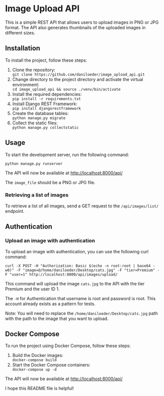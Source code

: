<!DOCTYPE html>
<html>
<head>
</head>
<body>
  <h1>Image Upload API</h1>
  <p>This is a simple REST API that allows users to upload images in PNG or JPG format. The API also generates thumbnails of the uploaded images in different sizes.</p>
  
  <h2>Installation</h2>
  <p>To install the project, follow these steps:</p>
  <ol>
    <li>Clone the repository:</li>
    <code>git clone https://github.com/daniloeder/image_upload_api.git</code>
    <li>Change directory to the project directory and activate the virtual environment:</li>
    <code>cd image_upload_api && source ./venv/bin/activate</code>
    <li>Install the required dependencies:</li>
    <code>pip install -r requirements.txt</code>
    <li>Install Django REST Framework:</li>
    <code>pip install djangorestframework</code>
    <li>Create the database tables:</li>
    <code>python manage.py migrate</code>
    <li>Collect the static files:</li>
    <code>python manage.py collectstatic</code>
  </ol>
  
  <h2>Usage</h2>
  <p>To start the development server, run the following command:</p>
  <pre><code>python manage.py runserver</code></pre>
  <p>The API will now be available at <a href="http://localhost:8000/api/">http://localhost:8000/api/</a></p>
  <p>The <code>image_file</code> should be a PNG or JPG file.</p>
  
  <h3>Retrieving a list of images</h3>
  <p>To retrieve a list of all images, send a GET request to the <code>/api/images/list/</code> endpoint.</p>
  
  <h2>Authentication</h2>
  
  <h3>Upload an image with authentication</h3>
  <p>To upload an image with authentication, you can use the following curl command:</p>
  <pre><code>curl -X POST -H "Authorization: Basic $(echo -n root:root | base64 -w0)" -F "image=@/home/daniloeder/Desktop/cats.jpg" -F "tier=Premium" -F "user=1" http://localhost:8000/api/images/upload/</code></pre>
  <p>This command will upload the image <code>cats.jpg</code> to the API with the tier Premium and the user ID 1.</p>
  <p>The <code>-H</code> for Authentication that username is root and password is root. This account already exists as a pattern for tests.</p>
  <p>Note: You will need to replace the <code>/home/daniloeder/Desktop/cats.jpg</code> path with the path to the image that you want to upload.</p>
  
  <h2>Docker Compose</h2>
  <p>To run the project using Docker Compose, follow these steps:</p>
  <ol>
    <li>Build the Docker images:</li>
    <code>docker-compose build</code>
    <li>Start the Docker Compose containers:</li>
    <code>docker-compose up -d</code>
  </ol>
  <p>The API will now be available at <a href="http://localhost:8000/api/">http://localhost:8000/api/</a></p>
  <p>I hope this README file is helpful!</p>
</body>
</html>
